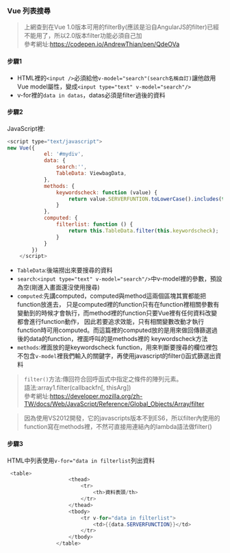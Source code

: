 ### Vue 列表搜尋
>上網查到在Vue 1.0版本可用的filterBy(應該是沿自AngularJS的filter)已經不能用了，所以2.0版本filter功能必須自己加  
>參考網址:https://codepen.io/AndrewThian/pen/QdeOVa

#### 步驟1
* HTML裡的`<input />`必須給他`v-model="search"(search名稱自訂)`讓他啟用Vue model屬性，變成`<input type="text" v-model="search"/>`
* v-for裡的`data in datas`，datas必須是filter過後的資料
#### 步驟2
JavaScript裡:  
```javascript
<script type="text/javascript">     
new Vue({
            el: '#mydiv',
            data: {
                search:'',
                TableData: ViewbagData, 
            },
            methods: {
                keywordscheck: function (value) {
                    return value.SERVERFUNTION.toLowerCase().includes(this.search.toLowerCase());
                }
            },
            computed: {
                filterlist: function () {
                    return this.TableData.filter(this.keywordscheck);
                }
            }
        })
    </script>
```
* `TableData`:後端撈出來要搜尋的資料
* `search`:`<input type="text" v-model="search"/>`中v-model裡的參數，預設為空(剛進入畫面還沒使用搜尋)
* `computed`:先講computed，computed與method這兩個區塊其實都能把function放進去，
只是computed裡的function只有在function裡相關參數有變動到的時候才會執行，而method裡的function只要Vue裡有任何資料改變都會進行function動作，
因此若要追求效能，只有相關變數改動才執行function時可用computed。而這篇裡的computed放的是用來做回傳篩選過後的data的function，裡面呼叫的是methods裡的
keywordscheck方法  
* `methods`:裡面放的是keywordscheck function，用來判斷要搜尋的欄位裡包不包含`v-model`裡我們輸入的關鍵字，再使用javascript的filter()函式篩選出資料
>`filter()`方法:傳回符合回呼函式中指定之條件的陣列元素。  
>語法:array1.filter(callbackfn[, thisArg])  
>參考網址:https://developer.mozilla.org/zh-TW/docs/Web/JavaScript/Reference/Global_Objects/Array/filter  
   
>因為使用VS2012開發，它的javascripts版本不到ES6，所以filter內使用的function寫在methods裡，不然可直接用連結內的lambda語法做filter()

#### 步驟3
HTML中列表使用`v-for="data in filterlist`列出資料
```c#
 <table>
                    <thead>
                        <tr>
                            <th>資料表頭/th>
                        </tr>
                    </thead>
                    <tbody>
                        <tr v-for="data in filterlist">
                            <td>{{data.SERVERFUNCTION}}</td>
                        </tr>
                    </tbody>
                </table>
